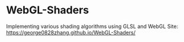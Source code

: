 # WebGL-Shaders
Implementing various shading algorithms using GLSL and WebGL 
Site: https://george0828zhang.github.io/WebGL-Shaders/
